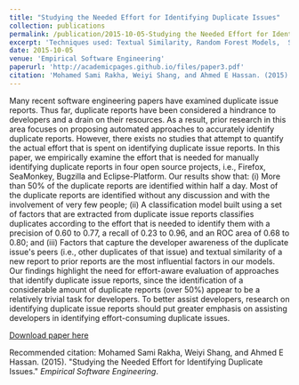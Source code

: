 ```yaml
---
title: "Studying the Needed Effort for Identifying Duplicate Issues"
collection: publications
permalink: /publication/2015-10-05-Studying the Needed Effort for Identifying Duplicate Issues
excerpt: 'Techniques used: Textual Similarity, Random Forest Models,  Scott-Knott,  Statistical Analysis and Quantile Regression.'
date: 2015-10-05
venue: 'Empirical Software Engineering'
paperurl: 'http://academicpages.github.io/files/paper3.pdf'
citation: 'Mohamed Sami Rakha, Weiyi Shang, and Ahmed E Hassan. (2015). &quot;Studying the Needed Effort for Identifying Duplicate Issues.&quot; <i>Empirical Software Engineering</i>.'
---
```

Many recent software engineering papers have examined duplicate issue reports. Thus far, duplicate  reports have been considered a hindrance to developers and a drain on their resources. As a result, prior research in this area focuses on proposing automated approaches to accurately identify duplicate  reports. However, there exists no studies that attempt to quantify the actual effort that is spent on identifying duplicate issue reports. In this paper, we empirically examine the effort that is needed for manually identifying duplicate reports in four open source projects, i.e., Firefox, SeaMonkey, Bugzilla and Eclipse-Platform.
Our results show that: (i) More than 50% of the duplicate reports are identified within half a day. Most of the duplicate reports are identified without any discussion and with the involvement of very few people; (ii) A classification model built using a set of factors that are extracted from  duplicate issue reports classifies duplicates  according to the effort that is needed to identify them with a precision of 0.60 to 0.77, a recall of 0.23  to 0.96, and an ROC area of 0.68 to 0.80; and (iii)
 Factors that capture the developer awareness of the duplicate issue's peers (i.e., other duplicates of that issue) and textual similarity of a new report to prior reports are the most  influential factors in our models.
Our findings highlight the need for effort-aware evaluation of approaches that identify duplicate issue reports, since the identification of a considerable amount of duplicate reports (over 50%) appear to be a relatively trivial task for developers. To better assist developers, research on identifying duplicate issue reports should put greater emphasis on assisting developers in identifying effort-consuming duplicate issues.

[Download paper here](http://academicpages.github.io/files/paper3.pdf)

Recommended citation: Mohamed Sami Rakha, Weiyi Shang, and Ahmed E Hassan. (2015). "Studying the Needed Effort for Identifying Duplicate Issues." <i>Empirical Software Engineering</i>. 
